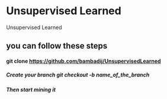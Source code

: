 # Unsupervised Learned
Unsupervised Learned
## you can follow these steps
#### git clone https://github.com/bambadij/UnsupervisedLearned
##### Create your branch git checkout -b name_of_the_branch
##### Then start mining it
